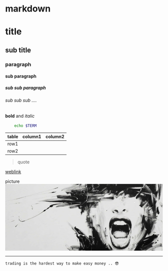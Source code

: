 # markdown



# title

## sub title

### paragraph

#### sub paragraph

##### sub sub paragraph

###### sub sub sub ....


**bold** and *italic*

```sh
    echo $TERM
```

|table |  column1 | column2 |
|------|----------|---------|
|row1  |          |         |
|row2  |          |         |


>quote

[weblink](http://google.com)

picture
![scream](./images/scream.jpg)



---
    trading is the hardest way to make easy money .. 😎
